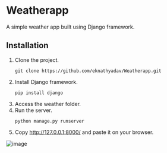 # Weatherapp
A simple weather app built using Django framework.
## Installation
1. Clone the project.
   ```
   git clone https://github.com/eknathyadav/Weatherapp.git
   ```
2. Install Django framework.
   ```
   pip install django
   ```
3. Access the weather folder.
4. Run the server.
   ```
   python manage.py runserver
   ```
5. Copy http://127.0.0.1:8000/  and paste it on your browser.



![image](https://user-images.githubusercontent.com/48616375/102485005-085fe200-408d-11eb-8af1-454e7f0f4153.png)

